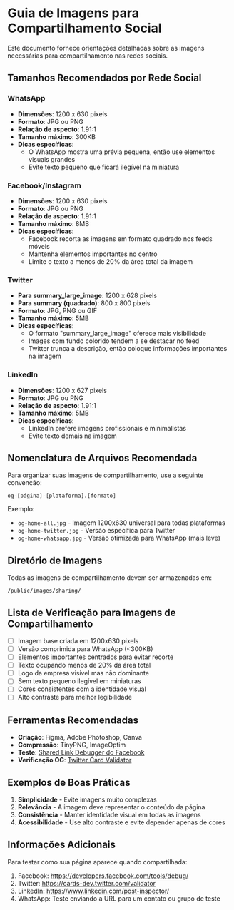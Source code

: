 # Guia de Imagens para Compartilhamento Social

Este documento fornece orientações detalhadas sobre as imagens necessárias para compartilhamento nas redes sociais.

## Tamanhos Recomendados por Rede Social

### WhatsApp

- **Dimensões**: 1200 x 630 pixels
- **Formato**: JPG ou PNG
- **Relação de aspecto**: 1.91:1
- **Tamanho máximo**: 300KB
- **Dicas específicas**:
  - O WhatsApp mostra uma prévia pequena, então use elementos visuais grandes
  - Evite texto pequeno que ficará ilegível na miniatura

### Facebook/Instagram

- **Dimensões**: 1200 x 630 pixels
- **Formato**: JPG ou PNG
- **Relação de aspecto**: 1.91:1
- **Tamanho máximo**: 8MB
- **Dicas específicas**:
  - Facebook recorta as imagens em formato quadrado nos feeds móveis
  - Mantenha elementos importantes no centro
  - Limite o texto a menos de 20% da área total da imagem

### Twitter

- **Para summary_large_image**: 1200 x 628 pixels
- **Para summary (quadrado)**: 800 x 800 pixels
- **Formato**: JPG, PNG ou GIF
- **Tamanho máximo**: 5MB
- **Dicas específicas**:
  - O formato "summary_large_image" oferece mais visibilidade
  - Images com fundo colorido tendem a se destacar no feed
  - Twitter trunca a descrição, então coloque informações importantes na imagem

### LinkedIn

- **Dimensões**: 1200 x 627 pixels
- **Formato**: JPG ou PNG
- **Relação de aspecto**: 1.91:1
- **Tamanho máximo**: 5MB
- **Dicas específicas**:
  - LinkedIn prefere imagens profissionais e minimalistas
  - Evite texto demais na imagem

## Nomenclatura de Arquivos Recomendada

Para organizar suas imagens de compartilhamento, use a seguinte convenção:

```
og-[página]-[plataforma].[formato]
```

Exemplo:

- `og-home-all.jpg` - Imagem 1200x630 universal para todas plataformas
- `og-home-twitter.jpg` - Versão específica para Twitter
- `og-home-whatsapp.jpg` - Versão otimizada para WhatsApp (mais leve)

## Diretório de Imagens

Todas as imagens de compartilhamento devem ser armazenadas em:

```
/public/images/sharing/
```

## Lista de Verificação para Imagens de Compartilhamento

- [ ] Imagem base criada em 1200x630 pixels
- [ ] Versão comprimida para WhatsApp (<300KB)
- [ ] Elementos importantes centrados para evitar recorte
- [ ] Texto ocupando menos de 20% da área total
- [ ] Logo da empresa visível mas não dominante
- [ ] Sem texto pequeno ilegível em miniaturas
- [ ] Cores consistentes com a identidade visual
- [ ] Alto contraste para melhor legibilidade

## Ferramentas Recomendadas

- **Criação**: Figma, Adobe Photoshop, Canva
- **Compressão**: TinyPNG, ImageOptim
- **Teste**: [Shared Link Debugger do Facebook](https://developers.facebook.com/tools/debug/)
- **Verificação OG**: [Twitter Card Validator](https://cards-dev.twitter.com/validator)

## Exemplos de Boas Práticas

1. **Simplicidade** - Evite imagens muito complexas
2. **Relevância** - A imagem deve representar o conteúdo da página
3. **Consistência** - Manter identidade visual em todas as imagens
4. **Acessibilidade** - Use alto contraste e evite depender apenas de cores

## Informações Adicionais

Para testar como sua página aparece quando compartilhada:

1. Facebook: https://developers.facebook.com/tools/debug/
2. Twitter: https://cards-dev.twitter.com/validator
3. LinkedIn: https://www.linkedin.com/post-inspector/
4. WhatsApp: Teste enviando a URL para um contato ou grupo de teste
